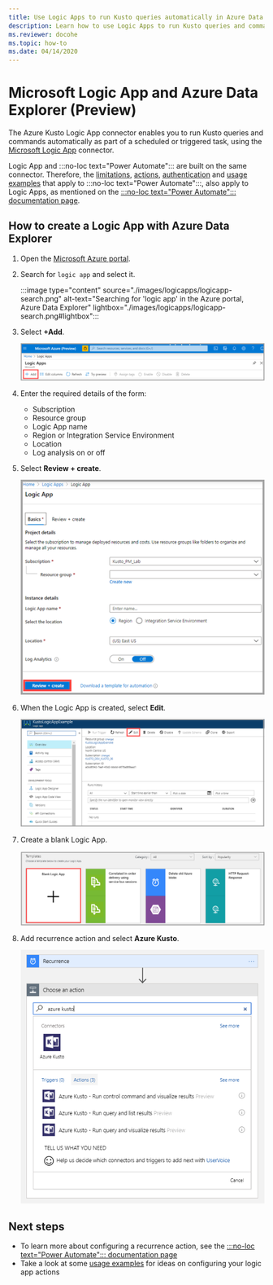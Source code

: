 ```yaml
---
title: Use Logic Apps to run Kusto queries automatically in Azure Data Explorer
description: Learn how to use Logic Apps to run Kusto queries and commands automatically and schedule them.
ms.reviewer: docohe
ms.topic: how-to
ms.date: 04/14/2020
---
```


# Microsoft Logic App and Azure Data Explorer (Preview)

The Azure Kusto Logic App connector enables you to run Kusto queries and commands automatically as part of a scheduled or triggered task, using the [Microsoft Logic App](/azure/logic-apps/logic-apps-what-are-logic-apps) connector.

Logic App and :::no-loc text="Power Automate"::: are built on the same connector. Therefore, the [limitations](../../flow.md#limitations), [actions](../../flow.md#flow-actions), [authentication](../../flow.md#authentication) and [usage examples](../../flow-usage.md) that apply to :::no-loc text="Power Automate":::, also apply to Logic Apps, as mentioned on the [:::no-loc text="Power Automate"::: documentation page](../../flow.md).

## How to create a Logic App with Azure Data Explorer

1. Open the [Microsoft Azure portal](https://ms.portal.azure.com/). 
1. Search for `logic app` and select it.

    :::image type="content" source="./images/logicapps/logicapp-search.png" alt-text="Searching for 'logic app' in the Azure portal, Azure Data Explorer" lightbox="./images/logicapps/logicapp-search.png#lightbox":::

1. Select **+Add**.

    ![Add logic app.](./Images/logicapps/logicapp-add.png)

1. Enter the required details of the form:
    * Subscription
    * Resource group
    * Logic App name
    * Region or Integration Service Environment
    * Location
    * Log analysis on or off
1. Select **Review + create**.

    ![Create logic app.](./Images/logicapps/logicapp-create-new.png)

1. When the Logic App is created, select **Edit**.

    ![Edit logic app designer.](./Images/logicapps/logicapp-editdesigner.png "logicapp-editdesigner")

1. Create a blank Logic App.

    ![Logic app blank template.](./Images/logicapps/logicapp-blanktemplate.png "logicapp-blanktemplate")

1. Add recurrence action and select **Azure Kusto**.

    ![Logic app Kusto Flow connector.](./Images/logicapps/logicapp-kustoconnector.png "logicapp-kustoconnector")

## Next steps

* To learn more about configuring a recurrence action, see the [:::no-loc text="Power Automate"::: documentation page](../../flow.md)
* Take a look at some [usage examples](../../flow-usage.md) for ideas on configuring your logic app actions

